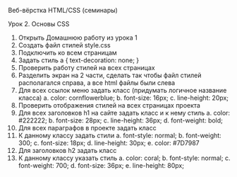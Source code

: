 Веб-вёрстка HTML/CSS (семинары)

Урок 2. Основы CSS

1. Открыть Домашнюю работу из урока 1
2. Создать файл стилей style.css
3. Подключить ко всем страницам
4. Задать стиль a { text-decoration: none; }
5. Проверить работу стилей на всех страницах
6. Разделить экран на 2 части, сделать так чтобы файл стилей располагался справа, а все html файлы были слева
7. Для всех ссылок меню задать класс (придумать логичное название класса) a. color: cornflowerblue; b. font-size: 16px; c. line-height: 20px;
8. Проверить отображения стилей на всех страницах проекта
9. Для всех заголовков h1 на сайте задать класс и к нему стиль a. color: #222222; b. font-size: 28px; c. line-height: 36px; d. font-weight: bold;
10. Для всех параграфов в проекте задать класс
11. К данному классу задать стили a. font-style: normal; b. font-weight: 300; c. font-size: 18px; d. line-height: 30px; e. color: #7D7987
12. Для заголовков h2 задать класс
13. К данному классу указать стиль a. color: coral; b. font-style: normal; c. font-weight: 700; d. font-size: 36px; e. line-height: 80px;
